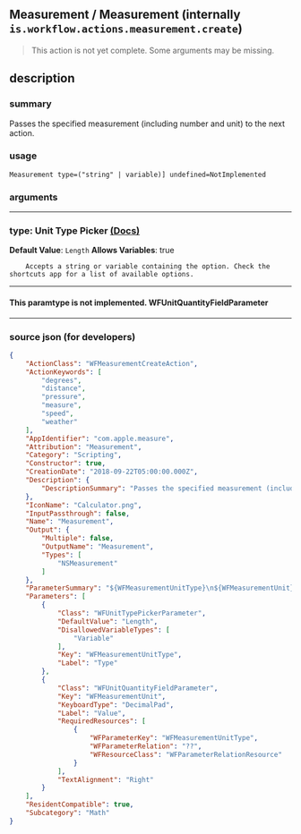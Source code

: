 
## Measurement / Measurement (internally `is.workflow.actions.measurement.create`)

> This action is not yet complete. Some arguments may be missing.


## description

### summary

Passes the specified measurement (including number and unit) to the next action.


### usage
```
Measurement type=("string" | variable)] undefined=NotImplemented
```

### arguments

---

### type: Unit Type Picker [(Docs)](https://pfgithub.github.io/shortcutslang/gettingstarted#other-fields)
**Default Value**: ```
		Length
		```
**Allows Variables**: true



		Accepts a string or variable containing the option. Check the shortcuts app for a list of available options. 

---

#### This paramtype is not implemented. WFUnitQuantityFieldParameter

---

### source json (for developers)

```json
{
	"ActionClass": "WFMeasurementCreateAction",
	"ActionKeywords": [
		"degrees",
		"distance",
		"pressure",
		"measure",
		"speed",
		"weather"
	],
	"AppIdentifier": "com.apple.measure",
	"Attribution": "Measurement",
	"Category": "Scripting",
	"Constructor": true,
	"CreationDate": "2018-09-22T05:00:00.000Z",
	"Description": {
		"DescriptionSummary": "Passes the specified measurement (including number and unit) to the next action."
	},
	"IconName": "Calculator.png",
	"InputPassthrough": false,
	"Name": "Measurement",
	"Output": {
		"Multiple": false,
		"OutputName": "Measurement",
		"Types": [
			"NSMeasurement"
		]
	},
	"ParameterSummary": "${WFMeasurementUnitType}\n${WFMeasurementUnit}",
	"Parameters": [
		{
			"Class": "WFUnitTypePickerParameter",
			"DefaultValue": "Length",
			"DisallowedVariableTypes": [
				"Variable"
			],
			"Key": "WFMeasurementUnitType",
			"Label": "Type"
		},
		{
			"Class": "WFUnitQuantityFieldParameter",
			"Key": "WFMeasurementUnit",
			"KeyboardType": "DecimalPad",
			"Label": "Value",
			"RequiredResources": [
				{
					"WFParameterKey": "WFMeasurementUnitType",
					"WFParameterRelation": "??",
					"WFResourceClass": "WFParameterRelationResource"
				}
			],
			"TextAlignment": "Right"
		}
	],
	"ResidentCompatible": true,
	"Subcategory": "Math"
}
```
